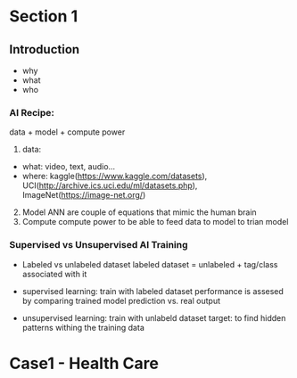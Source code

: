 # Section 1

## Introduction
- why
- what
- who

### AI Recipe:
data + model + compute power

1. data:
  - what: 
    video, text, audio...
  - where: 
    kaggle(https://www.kaggle.com/datasets), UCI(http://archive.ics.uci.edu/ml/datasets.php), ImageNet(https://image-net.org/)

2. Model
   ANN are couple of equations that mimic the human brain
3. Compute
   compute power to be able to feed data to model to trian model

### Supervised vs Unsupervised AI Training

- Labeled vs unlabeled dataset
  labeled dataset = unlabeled + tag/class associated with it
- supervised learning:
  train with labeled dataset
  performance is assesed by comparing trained model prediction vs. real output

- unsupervised learning:
  train with unlabeld dataset
  target: to find hidden patterns withing the training data
  

# Case1 - Health Care

